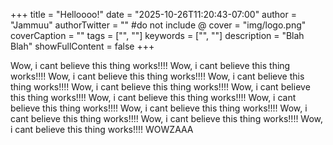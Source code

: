 +++
title = "Helloooo!"
date = "2025-10-26T11:20:43-07:00"
author = "Jammuu"
authorTwitter = "" #do not include @
cover = "img/logo.png"
coverCaption = ""
tags = ["", ""]
keywords = ["", ""]
description = "Blah Blah"
showFullContent = false 
+++

Wow, i cant believe this thing works!!!!
Wow, i cant believe this thing works!!!!
Wow, i cant believe this thing works!!!!
Wow, i cant believe this thing works!!!!
Wow, i cant believe this thing works!!!!
Wow, i cant believe this thing works!!!!
Wow, i cant believe this thing works!!!!
Wow, i cant believe this thing works!!!!
Wow, i cant believe this thing works!!!!
Wow, i cant believe this thing works!!!!
Wow, i cant believe this thing works!!!!
Wow, i cant believe this thing works!!!!
WOWZAAA

